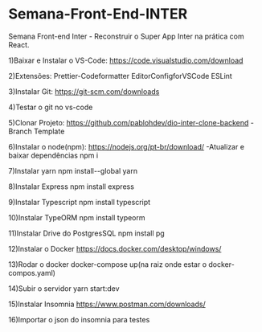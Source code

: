 # Semana-Front-End-INTER
Semana Front-end Inter - Reconstruir o Super App Inter na prática com React.

1)Baixar e Instalar o VS-Code:
https://code.visualstudio.com/download

2)Extensões:
Prettier-Codeformatter
EditorConfigforVSCode
ESLint

3)Instalar Git:
https://git-scm.com/downloads

4)Testar o git no vs-code

5)Clonar Projeto:
https://github.com/pablohdev/dio-inter-clone-backend
-Branch Template

6)Instalar o node(npm):
https://nodejs.org/pt-br/download/
-Atualizar e baixar dependências
npm i

7)Instalar yarn
npm install--global yarn


8)Instalar Express
npm install express

9)Instalar Typescript
npm install typescript

10)Instalar TypeORM
npm install typeorm

11)Instalar Drive do PostgresSQL
npm install pg

12)Instalar o Docker
https://docs.docker.com/desktop/windows/

13)Rodar o docker
docker-compose up(na raiz onde estar o docker-compos.yaml)

14)Subir o servidor
yarn start:dev

15)Instalar Insomnia
https://www.postman.com/downloads/

16)Importar o json do insomnia para testes
